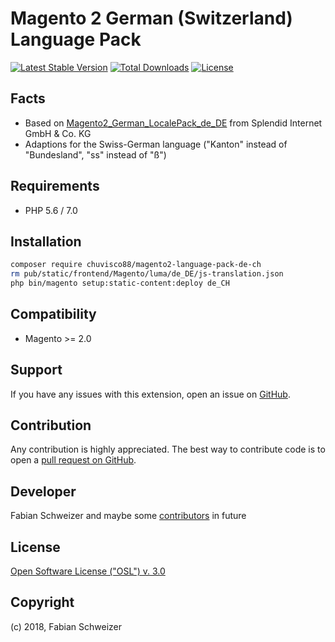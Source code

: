 Magento 2 German (Switzerland) Language Pack
=============

[![Latest Stable Version](https://poser.pugx.org/chuvisco88/magento2-language-pack-de-ch/v/stable?format=flat-square)](https://packagist.org/packages/chuvisco88/magento2-language-pack-de-ch)
[![Total Downloads](https://poser.pugx.org/chuvisco88/magento2-language-pack-de-ch/downloads?format=flat-square)](https://packagist.org/packages/chuvisco88/magento2-language-pack-de-ch)
[![License](https://poser.pugx.org/chuvisco88/magento2-language-pack-de-ch/license?format=flat-square)](https://packagist.org/packages/chuvisco88/magento2-language-pack-de-ch)

Facts
-----
- Based on [Magento2_German_LocalePack_de_DE](https://github.com/splendidinternet/Magento2_German_LocalePack_de_DE) from Splendid Internet GmbH & Co. KG
- Adaptions for the Swiss-German language ("Kanton" instead of "Bundesland", "ss" instead of "ß")

Requirements
------------
- PHP  5.6 / 7.0

Installation
------------
```bash
composer require chuvisco88/magento2-language-pack-de-ch
rm pub/static/frontend/Magento/luma/de_DE/js-translation.json
php bin/magento setup:static-content:deploy de_CH
```

Compatibility
-------------
- Magento >= 2.0

Support
-------
If you have any issues with this extension, open an issue on [GitHub](https://github.com/chuvisco88/magento2-language-pack-de-ch/issues).

Contribution
------------
Any contribution is highly appreciated. The best way to contribute code is to open a [pull request on GitHub](https://help.github.com/articles/using-pull-requests).

Developer
---------
Fabian Schweizer and maybe some [contributors](https://github.com/chuvisco88/magento2-language-pack-de-ch/contributors) in future

License
-------
[Open Software License ("OSL") v. 3.0](https://opensource.org/licenses/OSL-3.0)

Copyright
---------
(c) 2018, Fabian Schweizer
